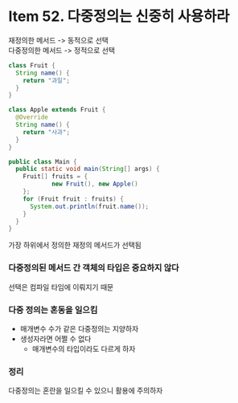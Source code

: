 # Item 52. 다중정의는 신중히 사용하라

재정의한 메서드 -> 동적으로 선택  
다중정의한 메서드 -> 정적으로 선택

```java
class Fruit {
  String name() {
    return "과일";
  }
}

class Apple extends Fruit {
  @Override
  String name() {
    return "사과";
  }
}

public class Main {
  public static void main(String[] args) {
    Fruit[] fruits = {
            new Fruit(), new Apple()
    };
    for (Fruit fruit : fruits) {
      System.out.println(fruit.name());
    }
  }
}
```
가장 하위에서 정의한 재정의 메서드가 선택됨  

### 다중정의된 메서드 간 객체의 타입은 중요하지 않다
선택은 컴파일 타임에 이뤄지기 때문

### 다중 정의는 혼동을 일으킴
- 매개변수 수가 같은 다중정의는 지양하자
- 생성자라면 어쩔 수 없다
    - 매개변수의 타입이라도 다르게 하자

### 정리
다중정의는 혼란을 일으킬 수 있으니 활용에 주의하자
